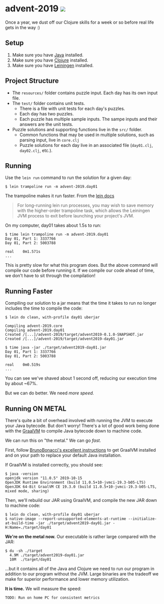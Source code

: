 # advent-2019 ![](https://github.com/ajpierce/advent-2019/workflows/Clojure%20CI/badge.svg)

Once a year, we dust off our Clojure skills for a week or so before real life gets in the way :)

## Setup
1. Make sure you have [Java](https://adoptopenjdk.net/index.html?variant=openjdk13&jvmVariant=hotspot) installed.
1. Make sure you have [Clojure](https://clojure.org/guides/getting_started) installed.
1. Make sure you have [Leiningen](https://leiningen.org/) installed.

## Project Structure

+ The `resources/` folder contains puzzle input. Each day has its own input file.
+ The `test/` folder contains unit tests.
  - There is a file with unit tests for each day's puzzles.
  - Each day has two puzzles.
  - Each puzzle has multiple sample inputs. The sampe inputs and their answers are the unit tests.
+ Puzzle solutions and supporting functions live in the `src/` folder.
  - Common functions that may be used in multiple solutions, such as parsing input, live in `core.clj`
  - Puzzle solutions for each day live in an associated file (`day01.clj`, `day02.clj`, etc.).

## Running
Use the `lein run` command to run the solution for a given day:

```
$ lein trampoline run -m advent-2019.day01
```

The trampoline makes it run faster. From the [lein docs](https://github.com/technomancy/leiningen/blob/master/doc/TUTORIAL.md#running-code)

> For long-running lein run processes, you may wish to save memory with the higher-order trampoline task, which allows the Leiningen JVM process to exit before launching your project's JVM.

On my computer, day01 takes about 1.5s to run:

```
$ time lein trampoline run -m advent-2019.day01
Day 01, Part 1: 3337766
Day 01, Part 2: 5003788

real    0m1.571s
...
```

This is pretty slow for what this program does.  But the above command will compile our code before running it.  If we compile our code ahead of time, we don't have to sit through the compilation!

## Running Faster
Compiling our solution to a jar means that the time it takes to run no longer includes the time to compile the code:

```
$ lein do clean, with-profile day01 uberjar

Compiling advent-2019.core
Compiling advent-2019.day01
Created /[...]/advent-2019/target/advent2019-0.1.0-SNAPSHOT.jar
Created /[...]/advent-2019/target/advent2019-day01.jar
```

```
$ time java -jar ./target/advent2019-day01.jar
Day 01, Part 1: 3337766
Day 01, Part 2: 5003788

real    0m0.519s
...
```

You can see we've shaved about 1 second off, reducing our execution time by about ~67%.

But we can do better. We need _more speed._

## Running ON METAL

There's quite a bit of overhead involved with running the JVM to execute your Java bytecode. But don't worry! There's a lot of good work being done with the [GraalVM](https://www.graalvm.org/docs/why-graal/) to compile Java bytecode down to machine code.

We can run this on "the metal." We can go _fast._

First, follow [BrunoBonacci's excellent instructions](https://github.com/BrunoBonacci/graalvm-clojure/blob/master/doc/clojure-graalvm-native-binary.md#step1---download-and-install-graalvm) to get GraalVM installed and on your path to replace your default Java installation.

If GraalVM is installed correctly, you should see:

```
$ java -version
openjdk version "11.0.5" 2019-10-15
OpenJDK Runtime Environment (build 11.0.5+10-jvmci-19.3-b05-LTS)
OpenJDK 64-Bit GraalVM CE 19.3.0 (build 11.0.5+10-jvmci-19.3-b05-LTS, mixed mode, sharing)
```

Then, we'll rebuild our JAR using GraalVM, and compile the new JAR down to machine code:

```
$ lein do clean, with-profile day01 uberjar
$ native-image --report-unsupported-elements-at-runtime --initialize-at-build-time -jar ./target/advent2019-day01.jar -H:Name=./target/day01
```

**We're on the metal now.** Our executable is rather large compared with the JAR:
```
$ du -sh ./target
  4.9M ./target/advent2019-day01.jar
  10M  ./target/day01
```

...but it contains all of the Java and Clojure we need to run our program in addition to our program without the JVM. Large binaries are the tradeoff we make for superior performance and lower memory utilization.

**It is time.** We will measure the speed:

```
TODO: Run on home PC for consistent metrics
```
